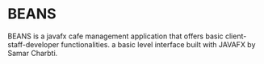 # BEANS
BEANS is a javafx cafe management application that offers basic client-staff-developer functionalities. a basic level interface built with JAVAFX by Samar Charbti.
